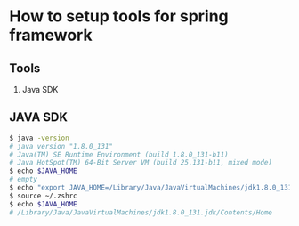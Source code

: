 # How to setup tools for spring framework

## Tools
1. Java SDK


## JAVA SDK
```bash
$ java -version
# java version "1.8.0_131"
# Java(TM) SE Runtime Environment (build 1.8.0_131-b11)
# Java HotSpot(TM) 64-Bit Server VM (build 25.131-b11, mixed mode)
$ echo $JAVA_HOME
# empty
$ echo "export JAVA_HOME=/Library/Java/JavaVirtualMachines/jdk1.8.0_131.jdk/Contents/Home" >> ~/.zshrc
$ source ~/.zshrc
$ echo $JAVA_HOME
# /Library/Java/JavaVirtualMachines/jdk1.8.0_131.jdk/Contents/Home
```